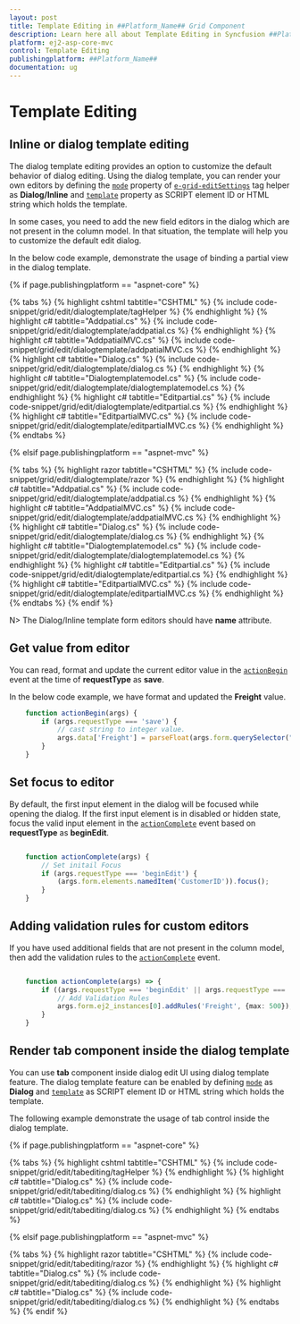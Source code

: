 ```yaml
---
layout: post
title: Template Editing in ##Platform_Name## Grid Component
description: Learn here all about Template Editing in Syncfusion ##Platform_Name## Grid component of Syncfusion Essential JS 2 and more.
platform: ej2-asp-core-mvc
control: Template Editing
publishingplatform: ##Platform_Name##
documentation: ug
---
```



# Template Editing

## Inline or dialog template editing

The dialog template editing provides an option to customize the default behavior of dialog editing. Using the dialog template, you can render your own editors by defining the [`mode`](https://help.syncfusion.com/cr/aspnetcore-js2/Syncfusion.EJ2.Grids.GridEditSettings.html#Syncfusion_EJ2_Grids_GridEditSettings_Mode) property of [`e-grid-editSettings`](https://help.syncfusion.com/cr/aspnetcore-js2/Syncfusion.EJ2.Grids.Grid.html#Syncfusion_EJ2_Grids_Grid_EditSettings) tag helper as **Dialog/Inline** and [`template`](https://help.syncfusion.com/cr/aspnetcore-js2/Syncfusion.EJ2.Grids.GridEditSettings.html#Syncfusion_EJ2_Grids_GridEditSettings_Template) property as SCRIPT element ID or HTML string which holds the template.

In some cases, you need to add the new field editors in the dialog which are not present in the column model. In that situation, the template will help you to customize the default edit dialog.

In the below code example, demonstrate the usage of binding a partial view in the dialog template.

{% if page.publishingplatform == "aspnet-core" %}

{% tabs %}
{% highlight cshtml tabtitle="CSHTML" %}
{% include code-snippet/grid/edit/dialogtemplate/tagHelper %}
{% endhighlight %}
{% highlight c# tabtitle="Addpatial.cs" %}
{% include code-snippet/grid/edit/dialogtemplate/addpatial.cs %}
{% endhighlight %}
{% highlight c# tabtitle="AddpatialMVC.cs" %}
{% include code-snippet/grid/edit/dialogtemplate/addpatialMVC.cs %}
{% endhighlight %}
{% highlight c# tabtitle="Dialog.cs" %}
{% include code-snippet/grid/edit/dialogtemplate/dialog.cs %}
{% endhighlight %}
{% highlight c# tabtitle="Dialogtemplatemodel.cs" %}
{% include code-snippet/grid/edit/dialogtemplate/dialogtemplatemodel.cs %}
{% endhighlight %}
{% highlight c# tabtitle="Editpartial.cs" %}
{% include code-snippet/grid/edit/dialogtemplate/editpartial.cs %}
{% endhighlight %}
{% highlight c# tabtitle="EditpartialMVC.cs" %}
{% include code-snippet/grid/edit/dialogtemplate/editpartialMVC.cs %}
{% endhighlight %}
{% endtabs %}

{% elsif page.publishingplatform == "aspnet-mvc" %}

{% tabs %}
{% highlight razor tabtitle="CSHTML" %}
{% include code-snippet/grid/edit/dialogtemplate/razor %}
{% endhighlight %}
{% highlight c# tabtitle="Addpatial.cs" %}
{% include code-snippet/grid/edit/dialogtemplate/addpatial.cs %}
{% endhighlight %}
{% highlight c# tabtitle="AddpatialMVC.cs" %}
{% include code-snippet/grid/edit/dialogtemplate/addpatialMVC.cs %}
{% endhighlight %}
{% highlight c# tabtitle="Dialog.cs" %}
{% include code-snippet/grid/edit/dialogtemplate/dialog.cs %}
{% endhighlight %}
{% highlight c# tabtitle="Dialogtemplatemodel.cs" %}
{% include code-snippet/grid/edit/dialogtemplate/dialogtemplatemodel.cs %}
{% endhighlight %}
{% highlight c# tabtitle="Editpartial.cs" %}
{% include code-snippet/grid/edit/dialogtemplate/editpartial.cs %}
{% endhighlight %}
{% highlight c# tabtitle="EditpartialMVC.cs" %}
{% include code-snippet/grid/edit/dialogtemplate/editpartialMVC.cs %}
{% endhighlight %}
{% endtabs %}
{% endif %}



N> The Dialog/Inline template form editors should have **name** attribute.

## Get value from editor

You can read, format and update the current editor value in the [`actionBegin`](https://help.syncfusion.com/cr/aspnetcore-js2/Syncfusion.EJ2.Grids.Grid.html#Syncfusion_EJ2_Grids_Grid_ActionBegin) event at the time of **requestType** as **save**.

In the below code example, we have format and updated the **Freight** value.

``` typescript
    function actionBegin(args) {
        if (args.requestType === 'save') {
            // cast string to integer value.
            args.data['Freight'] = parseFloat(args.form.querySelector("#Freight").value);
        }
    }

```

## Set focus to editor

By default, the first input element in the dialog will be focused while opening the dialog.
If the first input element is in disabled or hidden state, focus the valid input element in the [`actionComplete`](https://help.syncfusion.com/cr/aspnetcore-js2/Syncfusion.EJ2.Grids.Grid.html#Syncfusion_EJ2_Grids_Grid_ActionComplete) event based on **requestType** as **beginEdit**.

```typescript

    function actionComplete(args) {
        // Set initail Focus
        if (args.requestType === 'beginEdit') {
            (args.form.elements.namedItem('CustomerID')).focus();
        }
    }

```

## Adding validation rules for custom editors

If you have used additional fields that are not present in the column model, then add the validation rules to the [`actionComplete`](https://help.syncfusion.com/cr/aspnetcore-js2/Syncfusion.EJ2.Grids.Grid.html#Syncfusion_EJ2_Grids_Grid_ActionComplete) event.

```typescript

    function actionComplete(args) => {
        if ((args.requestType === 'beginEdit' || args.requestType === 'add')) {
            // Add Validation Rules
            args.form.ej2_instances[0].addRules('Freight', {max: 500});
        }
    }

```

## Render tab component inside the dialog template

You can use **tab** component inside dialog edit UI using dialog template feature. The dialog template feature can be enabled by defining [`mode`](https://help.syncfusion.com/cr/aspnetcore-js2/Syncfusion.EJ2.Grids.GridEditSettings.html#Syncfusion_EJ2_Grids_GridEditSettings_Mode) as **Dialog** and [`template`](https://help.syncfusion.com/cr/aspnetcore-js2/Syncfusion.EJ2.Grids.GridEditSettings.html#Syncfusion_EJ2_Grids_GridEditSettings_Template) as SCRIPT element ID or HTML string which holds the template.

The following example demonstrate the usage of tab control inside the dialog template.

{% if page.publishingplatform == "aspnet-core" %}

{% tabs %}
{% highlight cshtml tabtitle="CSHTML" %}
{% include code-snippet/grid/edit/tabediting/tagHelper %}
{% endhighlight %}
{% highlight c# tabtitle="Dialog.cs" %}
{% include code-snippet/grid/edit/tabediting/dialog.cs %}
{% endhighlight %}
{% highlight c# tabtitle="Dialog.cs" %}
{% include code-snippet/grid/edit/tabediting/dialog.cs %}
{% endhighlight %}
{% endtabs %}

{% elsif page.publishingplatform == "aspnet-mvc" %}

{% tabs %}
{% highlight razor tabtitle="CSHTML" %}
{% include code-snippet/grid/edit/tabediting/razor %}
{% endhighlight %}
{% highlight c# tabtitle="Dialog.cs" %}
{% include code-snippet/grid/edit/tabediting/dialog.cs %}
{% endhighlight %}
{% highlight c# tabtitle="Dialog.cs" %}
{% include code-snippet/grid/edit/tabediting/dialog.cs %}
{% endhighlight %}
{% endtabs %}
{% endif %}

